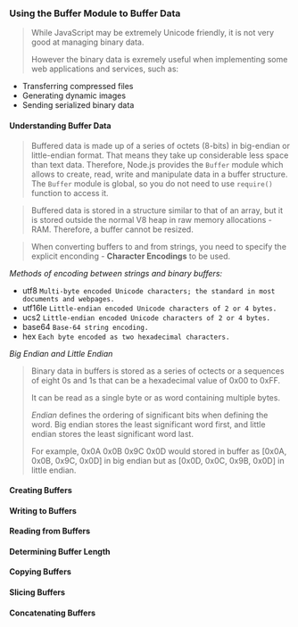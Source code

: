 ### Using the Buffer Module to Buffer Data

> While JavaScript may be extremely Unicode friendly, it is not very good at managing binary data. 
>
> However the binary data is exremely useful when implementing some web applications and services, such as:
  - Transferring compressed files
  - Generating dynamic images
  - Sending serialized binary data
  
#### Understanding Buffer Data
> Buffered data is made up of a series of octets (8-bits) in big-endian or little-endian format.
> That means they take up considerable less space than text data.
> Therefore, Node.js provides the `Buffer` module which allows to create, read, write and manipulate data in a buffer structure. 
> The `Buffer` module is global, so you do not need to use `require()` function to access it.

> Buffered data is stored in a structure similar to that of an array, but it is stored outside the normal V8 heap in raw memory allocations - RAM. Therefore, a buffer cannot be resized.

> When converting buffers to and from strings, you need to specify the explicit enconding - 
> **Character Encodings** to be used. 

*Methods of encoding between strings and binary buffers:*
- utf8 `Multi-byte encoded Unicode characters; the standard in most documents and webpages.`
-	utf16le  `Little-endian encoded Unicode characters of 2 or 4 bytes.`
-	ucs2 `Little-endian encoded Unicode characters of 2 or 4 bytes.`
-	base64 `Base-64 string encoding.`
-	hex `Each byte encoded as two hexadecimal characters.`

*Big Endian and Little Endian*
> Binary data in buffers is stored as a series of octects or a sequences of eight 0s and 1s that can be a hexadecimal value of 0x00 to 0xFF.
>
> It can be read as a single byte or as word containing multiple bytes.
>
> *Endian* defines the ordering of significant bits when defining the word.
> Big endian stores the least significant word first, and little endian stores the least significant word last.
>
> For example, 0x0A 0x0B 0x9C 0x0D would stored in buffer as [0x0A, 0x0B, 0x9C, 0x0D]
> in big endian but as [0x0D, 0x0C, 0x9B, 0x0D] in little endian.

#### Creating Buffers
#### Writing to Buffers
#### Reading from Buffers
#### Determining Buffer Length
#### Copying Buffers
#### Slicing Buffers
#### Concatenating Buffers

